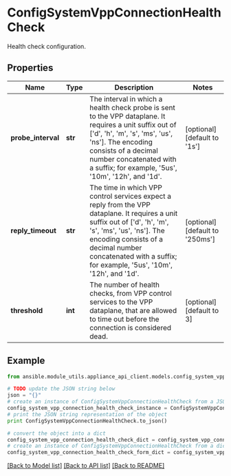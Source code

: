 # ConfigSystemVppConnectionHealthCheck

Health check configuration.

## Properties

Name | Type | Description | Notes
------------ | ------------- | ------------- | -------------
**probe_interval** | **str** | The interval in which a health check probe is sent to the VPP dataplane.  It requires a unit suffix out of [&#39;d&#39;, &#39;h&#39;, &#39;m&#39;, &#39;s&#39;, &#39;ms&#39;, &#39;us&#39;, &#39;ns&#39;].  The encoding consists of a decimal number concatenated with a  suffix; for example, &#39;5us&#39;, &#39;10m&#39;, &#39;12h&#39;, and &#39;1d&#39;. | [optional] [default to '1s']
**reply_timeout** | **str** | The time in which VPP control services expect a reply from the VPP dataplane.  It requires a unit suffix out of [&#39;d&#39;, &#39;h&#39;, &#39;m&#39;, &#39;s&#39;, &#39;ms&#39;, &#39;us&#39;, &#39;ns&#39;].  The encoding consists of a decimal number concatenated with a  suffix; for example, &#39;5us&#39;, &#39;10m&#39;, &#39;12h&#39;, and &#39;1d&#39;. | [optional] [default to '250ms']
**threshold** | **int** | The number of health checks, from VPP control services to the VPP dataplane, that are allowed to time out before the connection is considered dead. | [optional] [default to 3]

## Example

```python
from ansible.module_utils.appliance_api_client.models.config_system_vpp_connection_health_check import ConfigSystemVppConnectionHealthCheck

# TODO update the JSON string below
json = "{}"
# create an instance of ConfigSystemVppConnectionHealthCheck from a JSON string
config_system_vpp_connection_health_check_instance = ConfigSystemVppConnectionHealthCheck.from_json(json)
# print the JSON string representation of the object
print ConfigSystemVppConnectionHealthCheck.to_json()

# convert the object into a dict
config_system_vpp_connection_health_check_dict = config_system_vpp_connection_health_check_instance.to_dict()
# create an instance of ConfigSystemVppConnectionHealthCheck from a dict
config_system_vpp_connection_health_check_form_dict = config_system_vpp_connection_health_check.from_dict(config_system_vpp_connection_health_check_dict)
```
[[Back to Model list]](../README.md#documentation-for-models) [[Back to API list]](../README.md#documentation-for-api-endpoints) [[Back to README]](../README.md)


